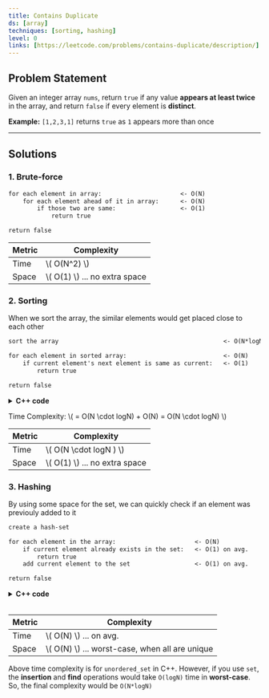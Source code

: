```yaml
---
title: Contains Duplicate
ds: [array]
techniques: [sorting, hashing]
level: 0
links: [https://leetcode.com/problems/contains-duplicate/description/]
---
```


## Problem Statement

Given an integer array `nums`, return `true` if any value **appears at least twice** in the array, and return `false` if every element is **distinct**.

**Example:** `[1,2,3,1]` returns `true` as `1` appears more than once

---

## Solutions

### 1. Brute-force

```txt
for each element in array:                      <- O(N)
    for each element ahead of it in array:      <- O(N)
        if those two are same:                  <- O(1)
            return true

return false
```

| Metric | Complexity                      |
| ------ | ------------------------------- |
| Time   | \\( O(N^2) \\)                  |
| Space  | \\( O(1) \\) ... no extra space |

### 2. Sorting

When we sort the array, the similar elements would get placed close to each other

```txt
sort the array                                              <- O(N*logN)

for each element in sorted array:                           <- O(N)
    if current element's next element is same as current:   <- O(1)
        return true

return false
```

<details>
<summary><strong>C++ code</strong></summary>

```cpp
bool containsDuplicate(vector<int> &nums){
    sort(nums.begin(),nums.end());

    for(int i=0; i < nums.size()-1; i++){
        if(nums[i] == nums[i+1]){
            return true;
        }
    }
    return false;
}
```

</details>

Time Complexity: \\( = O(N \cdot logN) + O(N) = O(N \cdot logN) \\)

| Metric | Complexity                      |
| ------ | ------------------------------- |
| Time   | \\( O(N \cdot logN ) \\)        |
| Space  | \\( O(1) \\) ... no extra space |

### 3. Hashing

By using some space for the set, we can quickly check if an element was previouly added to it

```txt
create a hash-set

for each element in the array:                      <- O(N)
    if current element already exists in the set:   <- O(1) on avg.
        return true
    add current element to the set                  <- O(1) on avg.

return false
```

<details>
<summary>
    <strong>C++ code</strong>
</summary>

```cpp
bool containsDuplicate(vector<int> &nums) {
    unordered_set<int> uniqueNums;
    for(auto &curr: nums){
        // Duplicate found
        if(uniqueNums.find(curr) != uniqueNums.end()){
            return true;
        }
        uniqueNums.insert(curr);
    }
    return false;
}
```

</details>

<br>

| Metric | Complexity                                       |
| ------ | ------------------------------------------------ |
| Time   | \\( O(N) \\) ... on avg.                         |
| Space  | \\( O(N) \\) ... worst-case, when all are unique |

Above time complexity is for `unordered_set` in C++. However, if you use `set`, the **insertion** and **find** operations would take `O(logN)` time in **worst-case**. So, the final complexity would be `O(N*logN)`
